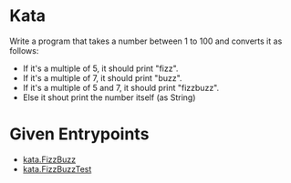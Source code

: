 # Kata

Write a program that takes a number between 1 to 100 and converts it as follows:
- If it's a multiple of 5, it should print "fizz".
- If it's a multiple of 7, it should print "buzz".
- If it's a multiple of 5 and 7, it should print "fizzbuzz".
- Else it shout print the number itself (as String)

# Given Entrypoints

- [kata.FizzBuzz](./src/main/java/kata/FizzBuzz.java)
- [kata.FizzBuzzTest](./src/test/java/kata/FizzBuzzTest.java)